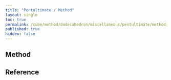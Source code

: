 ```yaml
---
title: "Pentultimate / Method"
layout: single
toc: true
permalink: /cube/method/dodecahedron/miscellaneous/pentultimate/method
published: true
hidden: false
---
```


<head>
  <base target="_blank">
</head>



## Method



## Reference
